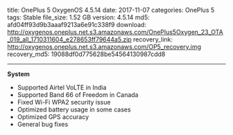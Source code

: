 title: OnePlus 5 OxygenOS 4.5.14
date: 2017-11-07
categories: OnePlus 5
tags: Stable
file_size: 1.52 GB
version: 4.5.14
md5: afd04ff93d9b3aaaf9213a6e91c338f9
download: http://oxygenos.oneplus.net.s3.amazonaws.com/OnePlus5Oxygen_23_OTA_019_all_1710311604_e278653ff79644a5.zip
recovery_link: http://oxygenos.oneplus.net.s3.amazonaws.com/OP5_recovery.img
recovery_md5: 19088df0d775628be54564130987cdd8

---
**System**
* Supported Airtel VoLTE in India
* Supported Band 66 of Freedom in Canada
* Fixed Wi-Fi WPA2 security issue
* Optimized battery usage in some cases
* Optimized GPS accuracy
* General bug fixes

